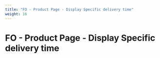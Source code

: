 ```yaml
---
title: "FO - Product Page - Display Specific delivery time"
weight: 16
---
```


# FO - Product Page - Display Specific delivery time
